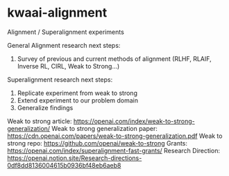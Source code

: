 # kwaai-alignment
Alignment / Superalignment experiments

General Alignment research next steps:
1) Survey of previous and current methods of alignment (RLHF, RLAIF, Inverse RL, CIRL, Weak to Strong...)

Superalignment research next steps: 
1) Replicate experiment from weak to strong
2) Extend experiment to our problem domain
3) Generalize findings

Weak to strong article: https://openai.com/index/weak-to-strong-generalization/
Weak to strong generalization paper:
	 https://cdn.openai.com/papers/weak-to-strong-generalization.pdf
Weak to strong repo: https://github.com/openai/weak-to-strong
Grants: https://openai.com/index/superalignment-fast-grants/
Research Direction: https://openai.notion.site/Research-directions-0df8dd8136004615b0936bf48eb6aeb8
